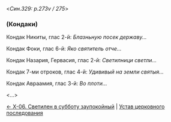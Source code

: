 
<*Син.329: p.273v / 275*>

### (Кондаки)

Кондак Никиты, глас 2-й: *Блазньную посек державу...*

Кондак Фоки, глас 6-й: *Яко святитель отче...*

Кондак Назария, Гервасия, глас 2-й: *Светилници светли...*

Кондак 7-ми отроков, глас 4-й: *Удививый на земли святыя...*

Кондак Авраамия, глас 3-й: *Во плоти...*

<...>

[← X-06. Светилен в субботу заупокойный](x_06)
| [Устав церковного последования](README.md)
